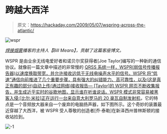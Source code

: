 # 跨越大西洋

> 原文：<https://hackaday.com/2009/05/07/wspring-across-the-atlantic/>

![wspr](img/b0f16d050050e79adb44296d205c93aa.png "wspr")

*[焊接烟雾](http://www.soldersmoke.com/)播客的主持人【Bill Meara】，贡献了这篇客座博文。* 

WSPR 是由业余无线电爱好者和诺贝尔奖获得者[Joe Taylor]编写的一种新的通信协议。就像前一篇文章中描述的非常慢的 [QRSS 系统一样，WSPR(弱信号传播报告器)以速度换取带宽，并允许接收远低于无线电噪声水平的信号。WSPR 将“低速”通信向前推进了几个重要步骤，具有强大的纠错能力、高可靠性，以及(这是真正有趣的部分)自动上传(通过网络)接收报告— [Taylor]的 WSPR 网页不断收集报告，并生成近乎实时的谷歌地图，显示谁在听谁说话。WSPR 模式非常容易被黑客入侵:[比尔·米拉]正在运行一台来自意大利罗马的 20 毫瓦自制发射机](http://hackaday.com/2009/02/22/qrss-radio-amateurs-slow-speed-narrowband/ "QRSS: Radio amateurs’ slow-speed narrowband  - Hack a Day")，它的特点是一个音频放大器来自一个废弃的电脑扬声器，如下图所示。这个奇妙的装置最近穿越了大西洋，被 WSPR 受人尊敬的创造者[乔·泰勒]在新泽西州普林斯顿的接收站捡到。

![-1](img/15650f9e50d3feaa09b4eb765bd833b6.png "-1")